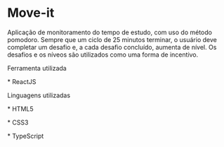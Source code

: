 # Move-it

Aplicação de monitoramento do tempo de estudo, com uso do método pomodoro. Sempre que um ciclo de 25 minutos terminar, o usuário deve completar um desafio e, a cada desafio concluído, aumenta de nível. Os desafios e os níveos são utilizados como uma forma de incentivo.

<p>Ferramenta utilizada<p>
<p>* ReactJS<p>
<p>Linguagens utilizadas<p>
<p>* HTML5<p>
<p>* CSS3<p>
<p>* TypeScript<p>
